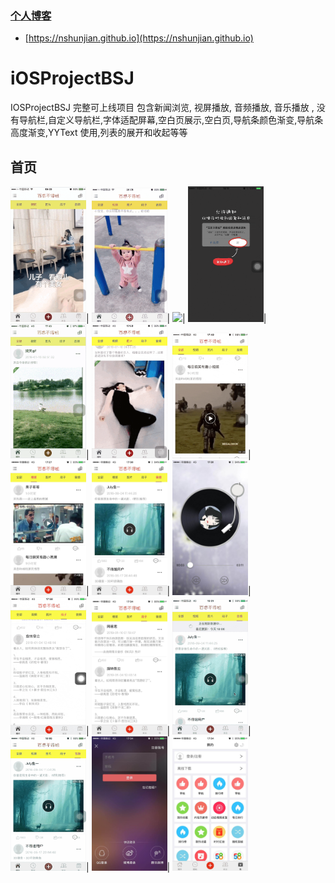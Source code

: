 ### [个人博客](https://nshunjian.github.io)

- [https://nshunjian.github.io](https://nshunjian.github.io)

# iOSProjectBSJ
IOSProjectBSJ 完整可上线项目 包含新闻浏览, 视屏播放, 音频播放, 音乐播放 , 没有导航栏,自定义导航栏,字体适配屏幕,空白页展示,空白页,导航条颜色渐变,导航条高度渐变,YYText 使用,列表的展开和收起等等



<h2>首页</h2>
<div>
<img src="./imgs/QQ20190118-195950-HD.gif" width="24%">|
<img src="./imgs/QQ20190118-200137-HD.gif" width="24%">|
<img src="./imgs/QQ20190118-200502-HD.gif" width="24%">|
<img src="./imgs/QQ20190118-181228-HD.gif" width="24%">|
<img src="./imgs/QQ20190118-174446-HD.gif" width="24%">|
<img src="./imgs/QQ20190118-175346-HD.gif" width="24%">|
<img src="./imgs/QQ20190118-174938-HD.gif" width="24%">|
<img src="./imgs/WechatIMG80.png" width="24%">|
<img src="./imgs/WechatIMG79.png" width="24%">|
<img src="./imgs/WechatIMG78.png" width="24%">|
<img src="./imgs/QQ20190118-175852-HD.gif" width="24%">|
<img src="./imgs/WechatIMG77.png" width="24%">|
<img src="./imgs/QQ20190118-180154-HD.gif" width="24%">|
<img src="./imgs/QQ20190118-180401-HD.gif" width="24%">|
<img src="./imgs/WechatIMG76.png" width="24%">|
<img src="./imgs/WechatIMG75.png" width="24%">
</div>
<br>
<br>

